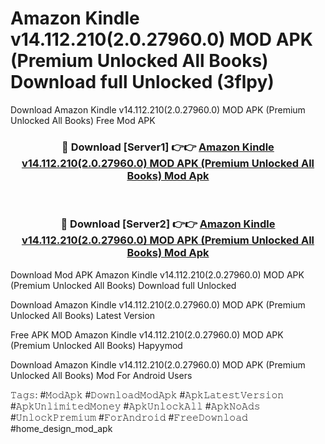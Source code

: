 # Amazon Kindle v14.112.210(2.0.27960.0) MOD APK (Premium Unlocked All Books) Download full Unlocked (3flpy)
Download Amazon Kindle v14.112.210(2.0.27960.0) MOD APK (Premium Unlocked All Books) Free Mod APK

<div align="center">
<h3>🔴 Download [Server1] 👉👉 <a href="https://apkcomod.com?title=Amazon_Kindle_v14.112.210(2.0.27960.0)_MOD_APK_(Premium_Unlocked_All_Books)">Amazon Kindle v14.112.210(2.0.27960.0) MOD APK (Premium Unlocked All Books) Mod Apk</a></h3><br>

<h3>🔴 Download [Server2] 👉👉 <a href="https://apkcomod.com?title=Amazon_Kindle_v14.112.210(2.0.27960.0)_MOD_APK_(Premium_Unlocked_All_Books)">Amazon Kindle v14.112.210(2.0.27960.0) MOD APK (Premium Unlocked All Books) Mod Apk</a></h3>
</div>


Download Mod APK Amazon Kindle v14.112.210(2.0.27960.0) MOD APK (Premium Unlocked All Books) Download full Unlocked

Download Amazon Kindle v14.112.210(2.0.27960.0) MOD APK (Premium Unlocked All Books) Latest Version

Free APK MOD Amazon Kindle v14.112.210(2.0.27960.0) MOD APK (Premium Unlocked All Books) Hapyymod

Download Amazon Kindle v14.112.210(2.0.27960.0) MOD APK (Premium Unlocked All Books) Mod For Android Users

𝚃𝚊𝚐𝚜: #𝙼𝚘𝚍𝙰𝚙𝚔 #𝙳𝚘𝚠𝚗𝚕𝚘𝚊𝚍𝙼𝚘𝚍𝙰𝚙𝚔 #𝙰𝚙𝚔𝙻𝚊𝚝𝚎𝚜𝚝𝚅𝚎𝚛𝚜𝚒𝚘𝚗 #𝙰𝚙𝚔𝚄𝚗𝚕𝚒𝚖𝚒𝚝𝚎𝚍𝙼𝚘𝚗𝚎𝚢 #𝙰𝚙𝚔𝚄𝚗𝚕𝚘𝚌𝚔𝙰𝚕𝚕 #𝙰𝚙𝚔𝙽𝚘𝙰𝚍𝚜 #𝚄𝚗𝚕𝚘𝚌𝚔𝙿𝚛𝚎𝚖𝚒𝚞𝚖 #𝙵𝚘𝚛𝙰𝚗𝚍𝚛𝚘𝚒𝚍 #𝙵𝚛𝚎𝚎𝙳𝚘𝚠𝚗𝚕𝚘𝚊𝚍 #home_design_mod_apk